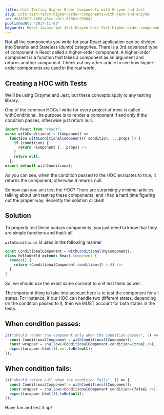 ```yaml
---
title: Unit Testing Higher Order Components with Enzyme and Jest
slug: unit-test-react-higher-order-components-with-jest-and-enzyme
id: d84898ff-1666-45cc-a9c1-676b1c990042
publishedAt: "2017-11-03"
keywords: React Javascript Jest Enzyme Unit-Test Higher-order-componenets
---
```


Not all the components you write for your React application can be divided into Stateful and Stateless (dumb) categories. There is a 3rd advanced type of component in React called a higher-order component. A higher-order component is a function that takes a component as an argument and returns another component. Check out my other article to see how higher-order components are used in the real world.

## Creating a HOC with Tests

We’ll be using Enzyme and Jest, but these concepts apply to any testing library.

One of the common HOCs I write for every project of mine is called withConditional. Its purpose is to render a component if and only if the condition passes, otherwise just return null.

```js
import React from "react";
const withConditional = (Component) =>
  function withConditionalComponent({ condition, ...props }) {
    if (condition) {
      return <Component {...props} />;
    }
    return null;
  };
export default withConditional;
```

As you can see, when the condition passed to the HOC evaluates to true, it returns the component, otherwise it returns null.

So how can you unit test the HOC? There are surprisingly minimal articles talking about unit testing these components, and I had a hard time figuring out the proper way. Recently the solution clicked!

## Solution

To properly test these badass components, you just need to know that they are simple functions and that’s all!

`withConditional` is used in the following manner

```js
const ConditionalComponent = withConditional(MyComponent);
class HelloWorld extends React.Component {
  render() {
    return <ConditionalComponent condition={3 > 4} />;
  }
}
```

So, we should use the exact same concept to unit test them as well.

The important thing to take into account here is to test the component for all states. For instance, if our HOC can handle two different states, depending on the condition passed to it, then we MUST account for both states in the tests.

## When condition passes:

```js
it("should render the component only when the condition passes", () => {
  const ConditionalComponent = withConditional(Component);
  const wrapper = shallow(<ConditionalComponent condition={true} />);
  expect(wrapper.html()).not.toBe(null);
});
```

## When condition fails:

```js
it("should return null when the condition fails", () => {
  const ConditionalComponent = withConditional(Component);
  const wrapper = shallow(<ConditionalComponent condition={false} />);
  expect(wrapper.html()).toBe(null);
});
```

Have fun and test it up!
